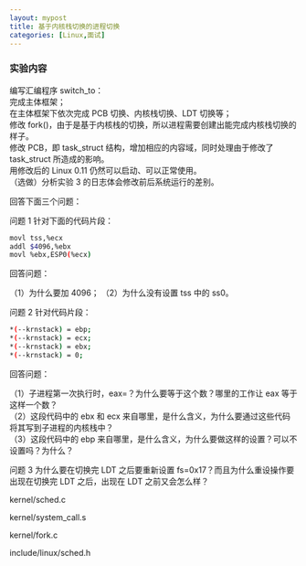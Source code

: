 ```yaml
---
layout: mypost
title: 基于内核栈切换的进程切换
categories: [Linux,面试]
---
```


### 实验内容


编写汇编程序 switch_to：  
完成主体框架；  
在主体框架下依次完成 PCB 切换、内核栈切换、LDT 切换等；  
修改 fork()，由于是基于内核栈的切换，所以进程需要创建出能完成内核栈切换的样子。  
修改 PCB，即 task_struct 结构，增加相应的内容域，同时处理由于修改了 task_struct 所造成的影响。  
用修改后的 Linux 0.11 仍然可以启动、可以正常使用。  
（选做）分析实验 3 的日志体会修改前后系统运行的差别。  

回答下面三个问题：

问题 1
针对下面的代码片段：
```bash
movl tss,%ecx
addl $4096,%ebx
movl %ebx,ESP0(%ecx)
```
回答问题：

（1）为什么要加 4096；
（2）为什么没有设置 tss 中的 ss0。  

问题 2
针对代码片段：
```bash
*(--krnstack) = ebp;
*(--krnstack) = ecx;
*(--krnstack) = ebx;
*(--krnstack) = 0;
```

回答问题：

（1）子进程第一次执行时，eax=？为什么要等于这个数？哪里的工作让 eax 等于这样一个数？  
（2）这段代码中的 ebx 和 ecx 来自哪里，是什么含义，为什么要通过这些代码将其写到子进程的内核栈中？  
（3）这段代码中的 ebp 来自哪里，是什么含义，为什么要做这样的设置？可以不设置吗？为什么？

问题 3
为什么要在切换完 LDT 之后要重新设置 fs=0x17？而且为什么重设操作要出现在切换完 LDT 之后，出现在 LDT 之前又会怎么样？


kernel/sched.c

kernel/system_call.s

kernel/fork.c

include/linux/sched.h

